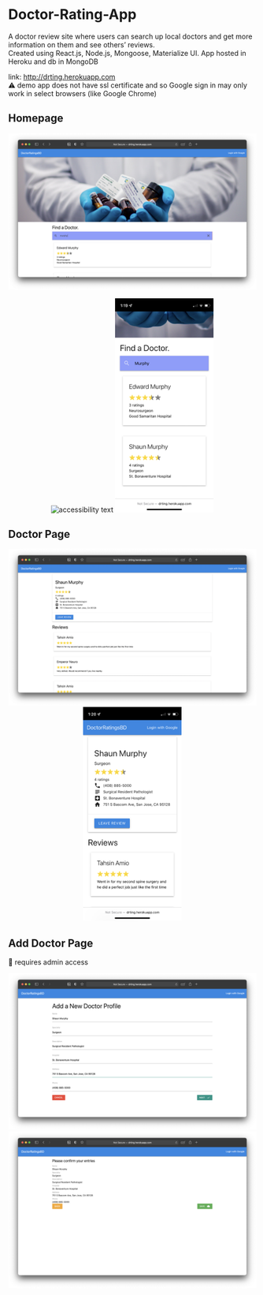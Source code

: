 # Doctor-Rating-App

A doctor review site where users can search up local doctors and get more information on them and see others’ reviews.                                             
Created using React.js, Node.js, Mongoose, Materialize UI. App hosted in Heroku and db in MongoDB

link: http://drting.herokuapp.com                                                                                                                                   
:warning:  demo app does not have ssl certificate and so Google sign in may only work in select browsers (like Google Chrome)

## Homepage
<p align="center">
  <img src="./docs/Screen Shot 2021-10-18 at 12.54.22 PM.png" width="720" title="hover text">
</p>
<p align="center">
  <img src="./docs/IMG_0357.PNG" width="200" alt="accessibility text">
  <img src="./docs/IMG_0358.PNG" width="200" alt="accessibility text">
</p>

## Doctor Page
<p align="center">
  <img src="./docs/Screen Shot 2021-10-18 at 12.54.38 PM.png" width="720" alt="accessibility text">
  <img src="./docs/IMG_0359.PNG" width="200" alt="accessibility text">
</p>

## Add Doctor Page
:closed_lock_with_key: requires admin access
<p align="center">
  <img src="./docs/Screen Shot 2021-10-18 at 12.37.46 PM.png" width="720" alt="accessibility text">
  <img src="./docs/Screen Shot 2021-10-18 at 12.38.07 PM.png" width="720" alt="accessibility text">
</p>


